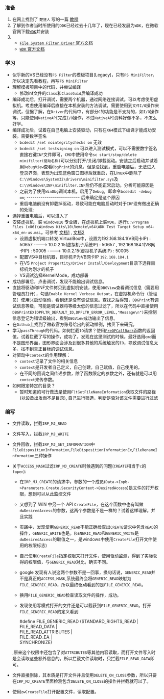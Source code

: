 
### 准备
1. 在网上找到了 `楚狂人` 写的一篇 [教程](http://file3.data.weipan.cn.wscdns.com/41553047/2471e7782fee3cedbaae7014a2e9c593beef9c18?ip=1524395329,222.20.30.243&ssig=NCVoxrsmQW&Expires=1524395929&KID=sae,l30zoo1wmz&fn=Windows%20%E6%96%87%E4%BB%B6%E7%B3%BB%E7%BB%9F%E8%BF%87%E6%BB%A4%E9%A9%B1%E5%8A%A8%E5%BC%80%E5%8F%91%E6%95%99%E7%A8%8B%EF%BC%88%E7%AC%AC%E4%BA%8C%E7%89%88%EF%BC%89.pdf&skiprd=2&se_ip_debug=222.20.30.243&corp=2&from=1221134)
2. 了解到作者当时所使用的`DDK`已经过去十几年了，现在已经发展为`WDK`，在微软官网下载[`WDK`](https://docs.microsoft.com/en-us/windows-hardware/drivers/download-the-wdk)并安装
3. 	
	+ [`File System Filter Driver` 官方文档](https://docs.microsoft.com/zh-cn/windows-hardware/drivers/ifs/file-system-filter-drivers)
	+ [`WDK` 官方文档](https://docs.microsoft.com/en-us/windows-hardware/drivers/)

### 学习
* 似乎新的VS已经没有`FS Filter`的模板项目(Legacy)，只有`FS MiniFilter`，所以决定先看教程，再写`FS MiniFilter`
* 理解模板项目中的代码，并尝试编译
	+ 修改inf文件的`Class`和`ClassGuid`后编译成功
* 编译成功后，打开调试，需要两个机器，通过网络连接调试。可以考虑使用虚拟机。考虑使用编译后直接在本机安装的方法调试，需要使用到`文件I/O`操作来调试，但据了解，在`Driver`的代码中，有部分`C`的功能是不支持的，如`I/O`操作等，只能使用`NativeAPI`完成`I/O`操作，不过`NativeAPI`资料好像不多，不怎么好学。
* 编译成功后，试着在自己电脑上安装驱动，只有在`X64`模式下编译才能成功安装。需要数字签名
	+ `bcdedit /set nointegritychecks on` 无效
	+ `bcdedit /set testsigning on` 可以进入测试模式，可以不需要数字签名
直接右键`INF`文件即可，`CMD`中使用命令`sc start/stop/delete minifilter(驱动名称)`可以分别打开/关闭/卸载驱动。安装之后启动并试着用`DebugView`查看`DbgPrint`的消息，但是没找到。重启电脑后，无法进入登录界面，表现为出现蓝色窗口图标后就重启，在Linux中删除了`C:\\Windows\System32\drivers\minifilter.sys`及`C:\\Windows\INF\minifilter.INF`后仍不能正常启动。分析可能原因是
    + 之前为了使用`WinDbg`调试本机，启用了`Debug`，即命令`bcdedit -debug on`; --------------------------- 后来确定是这个原因
    + 重启电脑前没有卸载掉驱动，导致可能在电脑启动时对于`IRP`没有做出正确的处理;
* 选择重置电脑后，可以进入了
* 安装虚拟机，装 `Windows10` 专业版，在虚拟机上装`WDK`，运行`C:\Program Files (x86)\Windows Kits\10\Remote\x64\WDK Test Target Setup x64-x64_en-us.msi`。可参考 [文档1](https://docs.microsoft.com/zh-cn/windows-hardware/drivers/gettingstarted/provision-a-target-computer-wdk-8-1) , [文档2](https://docs.microsoft.com/zh-CN/windows-hardware/drivers/develop/deploying-a-driver-to-a-test-computer)
	+ 设置虚拟机端口转发.VirtualBox中，设置为192.168.184.1(VB网卡IP) : 50657 ----> 10.0.2.15(虚拟机子系统IP) : 50657 , 192.168.184.1(VB网卡IP) : 50005 ----> 10.0.2.15(虚拟机子系统IP) : 50005 
	+ 配置VS中目标机器，目标机IP为VB网卡IP `192.168.184.1`
	+ 在VS `Project Propertity/Driver Install/Devloypment`目录下选择目标机为刚才的机子
	+ VS调试选择KernelMode，成功部署
* 成功部署后，点击调试，发现不能输出调试信息。
* 直接将驱动和INF文件拷贝到虚拟机安装，使用`DBGView`查看调试信息（需要用管理员打开），勾选`Enable Kernel Verbose Output`，在虚拟机命令行（管理员）使用`SC`启动驱动，看到还是没有调试信息。查找之后得知，`DBGPrint`有调试信息等级，可能是调试器将等级太低的信息过滤了，所以在代码中直接使用`DBGPrintEX(DPFLTR_DEFAULT_ID,DPFLTR_ERROR_LEVEL,"Message\n")`来控制信息登记为错误级输出，看到`DBGView`成功输出了信息。
* 在`Github`上找到了微软官方账号给出的驱动样例，拷贝下来研究。
* 学习`passThrough`的代码。如何拦截`IO`请求？使用[`PreOPCallBack`](https://docs.microsoft.com/en-us/windows-hardware/drivers/ddi/content/fltkernel/nc-fltkernel-pflt_pre_operation_callback)函数的返回值。试着拦截了写的操作，成功了。发现在这里测试的时候，最好选用`cmd`而不是图形界面，图形界面会涉及到很多其他的系统触发的`IO`，导致调试信息太多，找不到真正目标的调试信息。
* 对驱动中`context`的作用理解：
	+ `context`记录了文件的相关信息
	+ `context`是开发者自己定义，自己创建，自己赋值，自己使用的。
	+ 在不同的回调之间传递参数，除了函数限定的参数之外，还有就是可以用`context`来传参数。
* 如何限定特定的目录？
	+ 暂时知道的可行做法是使用`FltGetFileNameInformation`获取文件的路径(以设备出发而不是目录), 自己进行筛选，判断是否对该文件需要进行过滤


### 编写
* 文件读取，拦截`IRP_MJ_READ`
* 文件写入，拦截`IRP_MJ_WRITE`
* 文件回收，拦截`IRP_MJ_SET_INFORMATION`中`FileDispositionInformation`,`FileDispositionInformationEx`,`FileRenameInformation`三种操作
* 关于`ACCESS_MASK`过滤`IRP_MJ_CREATE`时候遇到的问题(`CREATE`相当于`c`的`fopen`):
	+ 在`IRP_MJ_CREATE`的请求中，参数的一个成员(`Data->Iopb->Parameters.Create.SecurityContext->DesiredAccess`)是文件的打开权限，想到可以从此监控文件
	+ 又想到了 WIN 中另一个 API `CreateFile`，在这个函数中也有叫做`dwDesiredAccess`的参数，这两个参数是不是一样的？试着这样理解，并且实践
	+ 实践中，发现使用`GENERIC_READ`不能正确检查出`CREATE`请求中包含`READ`的操作，`GENERIC_WRITE`也是。(`GENERIC_READ`和`GENERIC_WRITE`是`dwDesiredAccess`的取值之一，是windows中使用`CreateFile`打开文件使用的权限标志)
	+ 自己使用`CreateFile`指定权限来打开文件，使用驱动监测，得到了实际获得的权限值，与`GENERIC_READ`对比，确实不同。
	+ google 发现有人说这两个参数不是一回事，换句话说，`GENERIC_READ`并不是真正的`ACCESS_MASK`,系统最终会将`GENERIC_READ`映射为`FILE_GENERIC_READ`，所以最终驱动看到的是`FILE_GENERIC_READ`。
	+ 换用`FILE_GENERIC_READ`检查读取文件的操作，成功。
	+ 发现使用写模式打开的文件还是可以截获到`FILE_GENERIC_READ`。打开`FILE_GENERIC_READ`的定义看到


		#define FILE_GENERIC_READ         (STANDARD_RIGHTS_READ     |\
		                                   FILE_READ_DATA           |\
		                                   FILE_READ_ATTRIBUTES     |\
		                                   FILE_READ_EA             |\
		                                   SYNCHRONIZE)

	
	,原来这个权限中还包含了对`ATTRIBUTES`等其他内容读取，而打开文件写入时是会读取这些额外信息的。所以拦截文件读取时，只拦截`FILE_READ_DATA`即可。
* 文件直接删除，其本质是打开文件并且使用`DELETE_ON_CLOSE`参数，所以只要在`IRP_MJ_CREATE`里面检测包含`DELETE_ON_CLOSE`的操作并拦截就可以了。
* 使用`zwCreateFile`打开配置文件，读取配置。